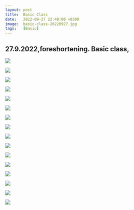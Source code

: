 ```yaml
---
layout: post
title:  Basic Class
date:   2022-09-27 22:48:00 +0300
image:  basic-class-20220927.jpg
tags:   [Basic]
---
```

## 27.9.2022,foreshortening. Basic class,

![]({{site.baseurl}}/img/basic-class-20220927/01.jpg)

![]({{site.baseurl}}/img/basic-class-20220927/02.jpg)

![]({{site.baseurl}}/img/basic-class-20220927/03.jpg)

![]({{site.baseurl}}/img/basic-class-20220927/04.jpg)

![]({{site.baseurl}}/img/basic-class-20220927/05.jpg)

![]({{site.baseurl}}/img/basic-class-20220927/06.jpg)

![]({{site.baseurl}}/img/basic-class-20220927/07.jpg)

![]({{site.baseurl}}/img/basic-class-20220927/08.jpg)

![]({{site.baseurl}}/img/basic-class-20220927/09.jpg)

![]({{site.baseurl}}/img/basic-class-20220927/10.jpg)

![]({{site.baseurl}}/img/basic-class-20220927/11.jpg)

![]({{site.baseurl}}/img/basic-class-20220927/12.jpg)

![]({{site.baseurl}}/img/basic-class-20220927/13.jpg)

![]({{site.baseurl}}/img/basic-class-20220927/14.jpg)

![]({{site.baseurl}}/img/basic-class-20220927/15.jpg)

![]({{site.baseurl}}/img/basic-class-20220927/16.jpg)